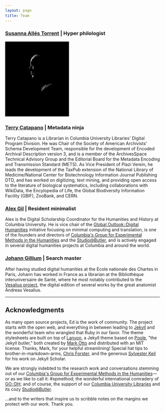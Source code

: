 ```yaml
---
layout: page
title: Team
---
```


### [Susanna Allés Torrent](http://susannalles.github.io/) | Hyper philologist

![Drag Racing](images/team_member.jpg)


### [Terry Catapano](https://github.com/tcatapano) | Metadata ninja

Terry Catapano is a Librarian in Columbia University Libraries' Digital Program Division. He was Chair of the Society of American Archivists' Schema Development Team, responsible for the development of Encoded Archival Description version 3, and is a member of the ArchivesSpace Technical Advisory Group and the Editorial Board for the Metadata Encoding and Transmission Standard (METS). As Vice President of Plazi Verein, he leads the development of the TaxPub extension of the National Library of Medicine/National Center for Biotechnology Information Journal Publishing DTD, and has worked on digitizing, text mining, and providing open access to the literature of biological systematics, including collaborations with WikiData, the Encylopedia of Life, the Global Biodiversity Information Facility (GBIF), ZooBank, and CERN. 

### [Alex Gil](http://www.elotroalex.com/) | Resident minimalist
 
Alex is the Digital Scholarship Coordinator for the Humanities and History at Columbia University. He is vice chair of the [Global Outlook::Digital Humanities](http://www.globaloutlookdh.org/) initiative focusing on minimal computing and translation, is one of the founders and directors of [Columbia's Group for Experimental Methods in the Humanities](http://xpmethod.plaintext.in/) and the [Studio@Butler](https://studio.cul.columbia.edu/), and is actively engaged in several digital humanities projects at Columbia and around the world.

### [Johann Gillium](https://github.com/JohannGillium) | Search master

After having studied digital humanities at the Ecole nationale des Chartes in Paris, Johann has worked in France as a librarian at the Bibliothèque interuniversaire de Santé, where he most notably contributed to the [Vesalius project](http://www3.biusante.parisdescartes.fr/vesale/debut.htm), the digital edition of several works by the great anatomist Andreas Vesalius.


---

## Acknowledgments

As many open source projects, Ed is the work of community. The project starts with the open web, and everything in between leading to [Jekyll](https://jekyllrb.com/) and the wonderful team who wrangled that Ruby in our favor. The theme stylesheets are built on top of [Lanyon](https://github.com/poole/lanyon), a Jekyll theme based on [Poole](http://getpoole.com), "the Jekyll butler," both created by [Mark Otto](https://github.com/mdo) and distributed with an MIT license. Thanks, Mark, for your helpful streamlining! Special hat tips to brother-in-markdown-arms, [Chris Forster](https://github.com/c-forster), and the generous [Sylvester Keil](https://github.com/inukshuk/) for his work on Jekyll Scholar.


We are strongly indebted to the research work and conversations stemming out of our [Columbia's Group for Experimental Methods in the Humanities](http://xpmethod.plaintext.in/)—or as we like to call it: #xpmethod; the wonderful international comradery of [GO::DH](http://www.globaloutlookdh.org/); and of course, the support of our [Columbia University Libraries](http://library.columbia.edu/) and its cozy [Studio@Butler](https://studio.cul.columbia.edu/).

...and to the writers that inspire us to scribble notes on the margins we protect with our work. Thank you.







